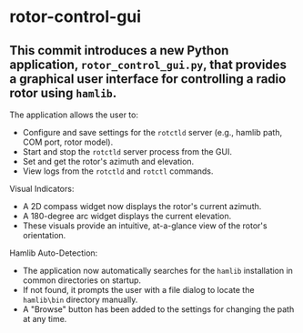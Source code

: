 # rotor-control-gui


## This commit introduces a new Python application, `rotor_control_gui.py`, that provides a graphical user interface for controlling a radio rotor using `hamlib`.

The application allows the user to:
- Configure and save settings for the `rotctld` server (e.g., hamlib path, COM port, rotor model).
- Start and stop the `rotctld` server process from the GUI.
- Set and get the rotor's azimuth and elevation.
- View logs from the `rotctld` and `rotctl` commands.

Visual Indicators:
- A 2D compass widget now displays the rotor's current azimuth.
- A 180-degree arc widget displays the current elevation.
- These visuals provide an intuitive, at-a-glance view of the rotor's orientation.

Hamlib Auto-Detection:
- The application now automatically searches for the `hamlib` installation in common directories on startup.
- If not found, it prompts the user with a file dialog to locate the `hamlib\bin` directory manually.
- A "Browse" button has been added to the settings for changing the path at any time.
